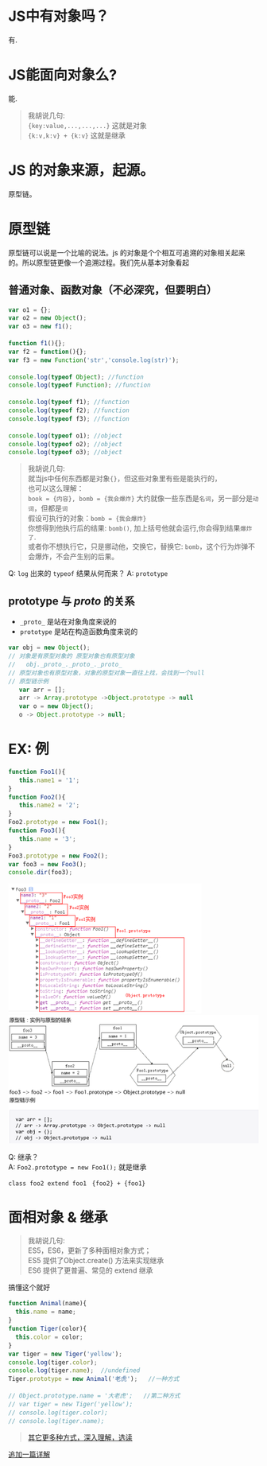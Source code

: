 # JS中有对象吗？
有.
# JS能面向对象么?
能.

> 我胡说几句:  
> `{key:value,...,...,...}` 这就是对象  
> `{k:v,k:v} + {k:v}` 这就是继承

# JS 的对象来源，起源。
原型链。

# 原型链
原型链可以说是一个比喻的说法。js 的对象是个个相互可追溯的对象相关起来的。所以原型链更像一个追溯过程。我们先从基本对象看起
## 普通对象、函数对象（不必深究，但要明白）
```javascript
var o1 = {};
var o2 = new Object();
var o3 = new f1();

function f1(){}; 
var f2 = function(){};
var f3 = new Function('str','console.log(str)');

console.log(typeof Object); //function 
console.log(typeof Function); //function  

console.log(typeof f1); //function 
console.log(typeof f2); //function 
console.log(typeof f3); //function   

console.log(typeof o1); //object 
console.log(typeof o2); //object 
console.log(typeof o3); //object
```
> 我胡说几句:  
> 就当js中任何东西都是对象`{}`，但这些对象里有些是能执行的，  
> 也可以这么理解：  
> `book = {内容}, bomb = {我会爆炸}` 大约就像一些东西是`名词`，另一部分是`动词`，但都是`词`  
> 假设可执行的对象：`bomb = {我会爆炸}`  
> 你想得到他执行后的结果: `bomb()`, 加上括号他就会运行,你会得到结果`爆炸了`.  
> 或者你不想执行它，只是挪动他，交换它，替换它: `bomb`，这个行为炸弹不会爆炸，不会产生别的后果。    

Q: `log` 出来的 `typeof` 结果从何而来？
A: `prototype`
## prototype 与 _proto_ 的关系
* `_proto_` 是站在对象角度来说的
* `prototype` 是站在构造函数角度来说的
```javascript
var obj = new Object();
// 对象是有原型对象的 原型对象也有原型对象 
//   obj._proto_._proto_._proto_
// 原型对象也有原型对象，对象的原型对象一直往上找，会找到一个null
// 原型链示例
   var arr = [];
   arr -> Array.prototype ->Object.prototype -> null
   var o = new Object();
   o -> Object.prototype -> null;
```

# EX: 例
```javascript
function Foo1(){
   this.name1 = '1';
}
function Foo2(){
   this.name2 = '2';
}
Foo2.prototype = new Foo1();
function Foo3(){
   this.name = '3';
}
Foo3.prototype = new Foo2();
var foo3 = new Foo3();
console.dir(foo3);
```
![](./res/foo3_protos.png)
![](./res/_proto_.png)

Q: 继承？  
A: `Foo2.prototype = new Foo1();` 就是继承  

`class foo2 extend foo1 `
`{foo2} + {foo1}`

# 面相对象 & 继承

> 我胡说几句:  
ES5，ES6，更新了多种面相对象方式；  
ES5 提供了Object.create() 方法来实现继承  
ES6 提供了更普遍、常见的 extend 继承  

搞懂这个就好  
```javascript
function Animal(name){
  this.name = name;
}
function Tiger(color){
  this.color = color;
}
var tiger = new Tiger('yellow');
console.log(tiger.color);
console.log(tiger.name);  //undefined
Tiger.prototype = new Animal('老虎');   //一种方式

// Object.prototype.name = '大老虎';   //第二种方式
// var tiger = new Tiger('yellow');
// console.log(tiger.color);
// console.log(tiger.name);
```
> [其它更多种方式，深入理解，选读](./继承.md)

[追加一篇详解](https://www.jianshu.com/p/dee9f8b14771)
